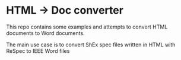 # HTML -> Doc converter

This repo contains some examples and attempts to convert HTML documents to Word documents.

The main use case is to convert ShEx spec files written in HTML with ReSpec to IEEE Word files
